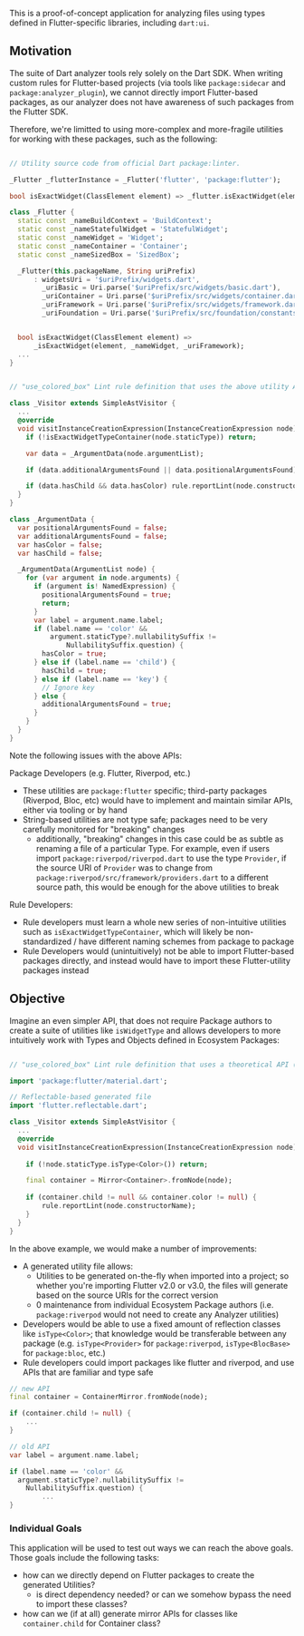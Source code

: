 
This is a proof-of-concept application for analyzing files using types defined in Flutter-specific libraries, including ```dart:ui```.

## Motivation

The suite of Dart analyzer tools rely solely on the Dart SDK. 
When writing custom rules for Flutter-based projects (via tools like ```package:sidecar``` and ```package:analyzer_plugin```),
we cannot directly import Flutter-based packages, as our analyzer does not have awareness of such packages from the Flutter SDK.

Therefore, we're limitted to using more-complex and more-fragile utilities for working with these packages, such as the following:


```dart

// Utility source code from official Dart package:linter.

_Flutter _flutterInstance = _Flutter('flutter', 'package:flutter');

bool isExactWidget(ClassElement element) => _flutter.isExactWidget(element);

class _Flutter {
  static const _nameBuildContext = 'BuildContext';
  static const _nameStatefulWidget = 'StatefulWidget';
  static const _nameWidget = 'Widget';
  static const _nameContainer = 'Container';
  static const _nameSizedBox = 'SizedBox';

  _Flutter(this.packageName, String uriPrefix)
      : widgetsUri = '$uriPrefix/widgets.dart',
        _uriBasic = Uri.parse('$uriPrefix/src/widgets/basic.dart'),
        _uriContainer = Uri.parse('$uriPrefix/src/widgets/container.dart'),
        _uriFramework = Uri.parse('$uriPrefix/src/widgets/framework.dart'),
        _uriFoundation = Uri.parse('$uriPrefix/src/foundation/constants.dart');


  bool isExactWidget(ClassElement element) =>
      _isExactWidget(element, _nameWidget, _uriFramework);
  ...
}
```


```dart

// "use_colored_box" Lint rule definition that uses the above utility APIs

class _Visitor extends SimpleAstVisitor {
  ...
  @override
  void visitInstanceCreationExpression(InstanceCreationExpression node) {
    if (!isExactWidgetTypeContainer(node.staticType)) return;

    var data = _ArgumentData(node.argumentList);

    if (data.additionalArgumentsFound || data.positionalArgumentsFound) return;

    if (data.hasChild && data.hasColor) rule.reportLint(node.constructorName);
  }
}

class _ArgumentData {
  var positionalArgumentsFound = false;
  var additionalArgumentsFound = false;
  var hasColor = false;
  var hasChild = false;

  _ArgumentData(ArgumentList node) {
    for (var argument in node.arguments) {
      if (argument is! NamedExpression) {
        positionalArgumentsFound = true;
        return;
      }
      var label = argument.name.label;
      if (label.name == 'color' &&
          argument.staticType?.nullabilitySuffix !=
              NullabilitySuffix.question) {
        hasColor = true;
      } else if (label.name == 'child') {
        hasChild = true;
      } else if (label.name == 'key') {
        // Ignore key
      } else {
        additionalArgumentsFound = true;
      }
    }
  }
}
```

Note the following issues with the above APIs:

Package Developers (e.g. Flutter, Riverpod, etc.)
- These utilities are ```package:flutter``` specific; third-party packages (Riverpod, Bloc, etc) would have to implement and maintain similar APIs, either via tooling or by hand
- String-based utilities are not type safe; packages need to be very carefully monitored for "breaking" changes
  - additionally, "breaking" changes in this case could be as subtle as renaming a file of a particular Type. For example, even if users import ```package:riverpod/riverpod.dart``` to use the type ```Provider```, if the source URI of ```Provider``` was to change from ```package:riverpod/src/framework/providers.dart``` to a different source path, this would be enough for the above utilities to break

Rule Developers:
- Rule developers must learn a whole new series of non-intuitive utilities such as ```isExactWidgetTypeContainer```, which will likely be non-standardized / have different naming schemes from package to package
- Rule Developers would (unintuitively) not be able to import Flutter-based packages directly, and instead would have to import these Flutter-utility packages instead

## Objective

Imagine an even simpler API, that does not require Package authors to create a suite of utilities like ```isWidgetType``` and allows developers to more intuitively work with Types and Objects defined in Ecosystem Packages:

```dart

// "use_colored_box" Lint rule definition that uses a theoretical API (sudo code)

import 'package:flutter/material.dart';

// Reflectable-based generated file
import 'flutter.reflectable.dart';

class _Visitor extends SimpleAstVisitor {
  ...
  @override
  void visitInstanceCreationExpression(InstanceCreationExpression node) {
    
    if (!node.staticType.isType<Color>()) return;

    final container = Mirror<Container>.fromNode(node);
    
    if (container.child != null && container.color != null) {
        rule.reportLint(node.constructorName);
    }
  }
}
```

In the above example, we would make a number of improvements:

- A generated utility file allows:
  - Utilities to be generated on-the-fly when imported into a project; so whether you're importing Flutter v2.0 or v3.0, the files will generate based on the source URIs for the correct version
  - 0 maintenance from individual Ecosystem Package authors (i.e. ```package:riverpod``` would not need to create any Analyzer utilities)
- Developers would be able to use a fixed amount of reflection classes like ```isType<Color>```; that knowledge would be transferable between any package (e.g. ```isType<Provider>``` for ```package:riverpod```, ```isType<BlocBase>``` for ```package:bloc```, etc.)
- Rule developers could import packages like flutter and riverpod, and use APIs that are familiar and type safe

```dart
// new API
final container = ContainerMirror.fromNode(node);

if (container.child != null) {
    ...
}

// old API
var label = argument.name.label;

if (label.name == 'color' &&
  argument.staticType?.nullabilitySuffix !=
    NullabilitySuffix.question) {
        ...
}

```

### Individual Goals

This application will be used to test out ways we can reach the above goals. Those goals include the following tasks:

- how can we directly depend on Flutter packages to create the generated Utilities?
  - is direct dependency needed? or can we somehow bypass the need to import these classes?
- how can we (if at all) generate mirror APIs for classes like ```container.child``` for Container class?